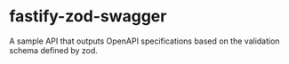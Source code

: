 # fastify-zod-swagger

A sample API that outputs OpenAPI specifications based on the validation schema defined by zod.
